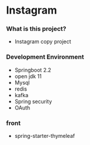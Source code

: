 # Instagram

### What is this project?
- Instagram copy project

### Development Environment
- Springboot 2.2
- open jdk 11
- Mysql
- redis
- kafka
- Spring security
- OAuth

### front
- spring-starter-thymeleaf
